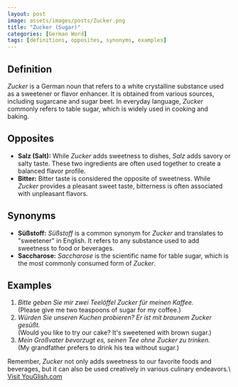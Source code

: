 ```yaml
---
layout: post
image: assets/images/posts/Zucker.png
title: "Zucker (Sugar)"
categories: [German Word]
tags: [definitions, opposites, synonyms, examples]
---
```


## Definition
*Zucker* is a German noun that refers to a white crystalline substance used as a sweetener or flavor enhancer. It is obtained from various sources, including sugarcane and sugar beet. In everyday language, *Zucker* commonly refers to table sugar, which is widely used in cooking and baking. 

## Opposites
- **Salz (Salt):** While *Zucker* adds sweetness to dishes, *Salz* adds savory or salty taste. These two ingredients are often used together to create a balanced flavor profile.
- **Bitter:** Bitter taste is considered the opposite of sweetness. While *Zucker* provides a pleasant sweet taste, bitterness is often associated with unpleasant flavors.

## Synonyms
- **Süßstoff:** *Süßstoff* is a common synonym for *Zucker* and translates to "sweetener" in English. It refers to any substance used to add sweetness to food or beverages.
- **Saccharose:** *Saccharose* is the scientific name for table sugar, which is the most commonly consumed form of *Zucker*.

## Examples
1. *Bitte geben Sie mir zwei Teelöffel Zucker für meinen Kaffee.*  
   (Please give me two teaspoons of sugar for my coffee.)
2. *Würden Sie unseren Kuchen probieren? Er ist mit braunem Zucker gesüßt.*  
   (Would you like to try our cake? It's sweetened with brown sugar.)
3. *Mein Großvater bevorzugt es, seinen Tee ohne Zucker zu trinken.*  
   (My grandfather prefers to drink his tea without sugar.)

Remember, *Zucker* not only adds sweetness to our favorite foods and beverages, but it can also be used creatively in various culinary endeavors.\ <a id="yg-widget-0" class="youglish-widget" data-query="Zucker" data-lang="german" data-components="8412" data-auto-start="0" data-bkg-color="theme_light" data-title="How%20to%20pronounce%20Zucker%20in%20German"  rel="nofollow" href="https://youglish.com">Visit YouGlish.com</a><script async src="https://youglish.com/public/emb/widget.js" charset="utf-8"></script>